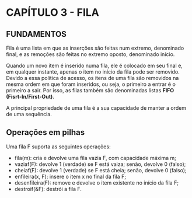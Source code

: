 # CAPÍTULO 3 - FILA

## FUNDAMENTOS

Fila é uma lista em que as inserções são feitas num extremo, denominado final, e as remoções são feitas no extremo oposto, denominado início.

Quando um novo item é inserido numa fila, ele é colocado em seu final e, em qualquer instante, apenas o item no início da fila pode ser removido. Devido a essa política de acesso, os itens de uma fila são removidos na mesma ordem em que foram inseridos, ou seja, o primeiro a entrar é o primeiro a sair. Por isso, as filas também são denominadas listas **FIFO (Fisrt-In/First-Out)**.

A principal propriedade de uma fila é a sua capacidade de manter a ordem de uma sequência.

## Operações em pilhas

Uma fila F suporta as seguintes operações:

- fila(m): cria e devolve uma fila vazia F, com capacidade máxima m;
- vaziaf(F): devolve 1 (verdade) se F está vaiza; senão, devolve 0 (falso);
- cheiaf(F): devolve 1 (verdade) se F está cheia; senão, devolve 0 (falso);
- enfileira(x, F): insere o item x no final da fila F;
- desenfileira(F): remove e devolve o item existente no início da fila F;
- destroif(&F): destrói a fila F.